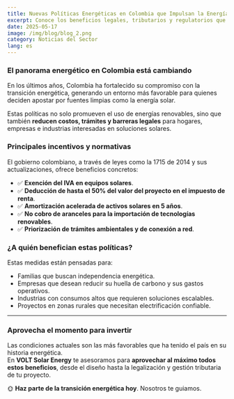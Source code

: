```yaml
---
title: Nuevas Políticas Energéticas en Colombia que Impulsan la Energía Solar
excerpt: Conoce los beneficios legales, tributarios y regulatorios que hoy facilitan el acceso a soluciones solares en el país.
date: 2025-05-17
image: /img/blog/blog_2.png
category: Noticias del Sector
lang: es
---
```


### El panorama energético en Colombia está cambiando

En los últimos años, Colombia ha fortalecido su compromiso con la transición energética, generando un entorno más favorable para quienes deciden apostar por fuentes limpias como la energía solar.

Estas políticas no solo promueven el uso de energías renovables, sino que también **reducen costos, trámites y barreras legales** para hogares, empresas e industrias interesadas en soluciones solares.

### Principales incentivos y normativas

El gobierno colombiano, a través de leyes como la 1715 de 2014 y sus actualizaciones, ofrece beneficios concretos:

- ✅ **Exención del IVA en equipos solares**.
- ✅ **Deducción de hasta el 50% del valor del proyecto en el impuesto de renta**.
- ✅ **Amortización acelerada de activos solares en 5 años**.
- ✅ **No cobro de aranceles para la importación de tecnologías renovables**.
- ✅ **Priorización de trámites ambientales y de conexión a red**.

### ¿A quién benefician estas políticas?

Estas medidas están pensadas para:

- Familias que buscan independencia energética.
- Empresas que desean reducir su huella de carbono y sus gastos operativos.
- Industrias con consumos altos que requieren soluciones escalables.
- Proyectos en zonas rurales que necesitan electrificación confiable.

---

### Aprovecha el momento para invertir

Las condiciones actuales son las más favorables que ha tenido el país en su historia energética.  
En **VOLT Solar Energy** te asesoramos para **aprovechar al máximo todos estos beneficios**, desde el diseño hasta la legalización y gestión tributaria de tu proyecto.

🌞 **Haz parte de la transición energética hoy**. Nosotros te guiamos.
